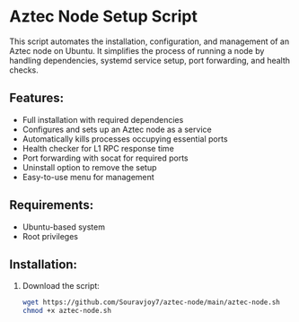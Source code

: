 # Aztec Node Setup Script

This script automates the installation, configuration, and management of an Aztec node on Ubuntu. It simplifies the process of running a node by handling dependencies, systemd service setup, port forwarding, and health checks.

## Features:
- Full installation with required dependencies
- Configures and sets up an Aztec node as a service
- Automatically kills processes occupying essential ports
- Health checker for L1 RPC response time
- Port forwarding with socat for required ports
- Uninstall option to remove the setup
- Easy-to-use menu for management

## Requirements:
- Ubuntu-based system
- Root privileges

## Installation:
1. Download the script:
   ```bash
   wget https://github.com/Souravjoy7/aztec-node/main/aztec-node.sh
   chmod +x aztec-node.sh
